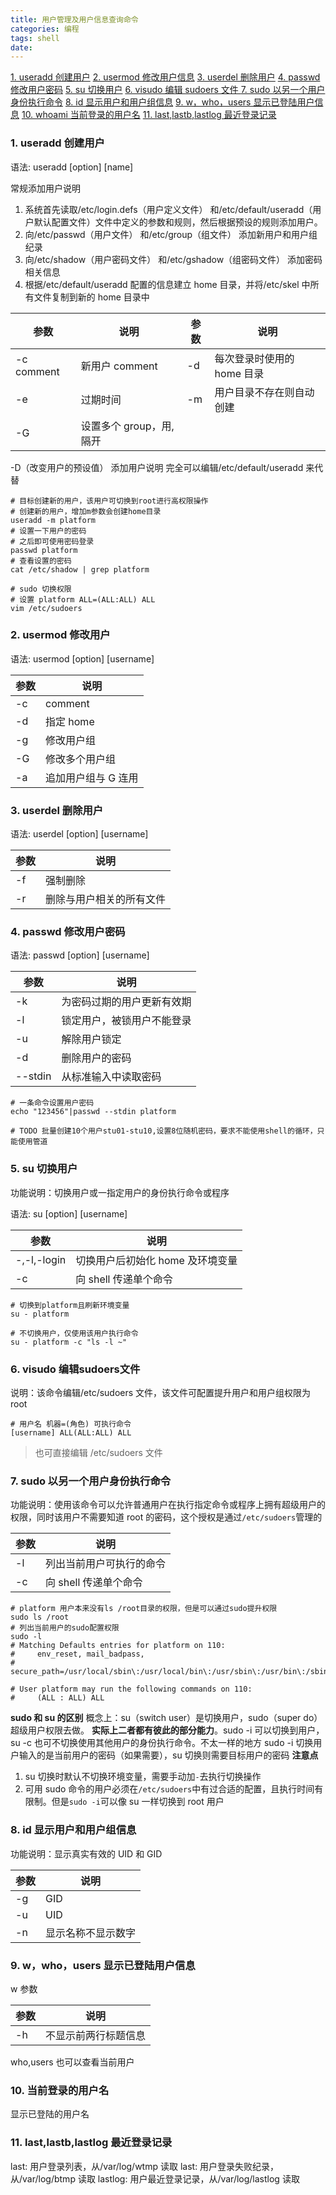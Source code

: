 ```yaml
---
title: 用户管理及用户信息查询命令
categories: 编程
tags: shell
date:
---
```


<a href="#useradd">1. useradd 创建用户</a>
<a href="#usermod">2. usermod 修改用户信息</a>
<a href="#userdel">3. userdel 删除用户</a>
<a href="#passwd">4. passwd 修改用户密码</a>
<a href="#su">5. su 切换用户</a>
<a href="#visudo">6. visudo 编辑 sudoers 文件 </a>
<a href="#sudo">7. sudo 以另一个用户身份执行命令</a>
<a href="#id">8. id 显示用户和用户组信息</a>
<a href="#w">9. w，who，users 显示已登陆用户信息</a>
<a href="#whoami">10. whoami 当前登录的用户名</a>
<a href="#last">11. last,lastb,lastlog 最近登录记录</a>

<h3 id="useradd">1. useradd 创建用户</h3>

语法: useradd [option] [name]

常规添加用户说明

1. 系统首先读取/etc/login.defs（用户定义文件） 和/etc/default/useradd（用户默认配置文件）文件中定义的参数和规则，然后根据预设的规则添加用户。
2. 向/etc/passwd（用户文件） 和/etc/group（组文件） 添加新用户和用户组纪录
3. 向/etc/shadow（用户密码文件） 和/etc/gshadow（组密码文件） 添加密码相关信息
4. 根据/etc/default/useradd 配置的信息建立 home 目录，并将/etc/skel 中所有文件复制到新的 home 目录中

| 参数       | 说明                    | 参数 | 说明                       |
| ---------- | ----------------------- | ---- | -------------------------- |
| -c comment | 新用户 comment          | -d   | 每次登录时使用的 home 目录 |
| -e         | 过期时间                | -m   | 用户目录不存在则自动创建   |
| -G         | 设置多个 group，用,隔开 |      |                            |

-D（改变用户的预设值） 添加用户说明
完全可以编辑/etc/default/useradd 来代替

```shell
# 目标创建新的用户，该用户可切换到root进行高权限操作
# 创建新的用户，增加m参数会创建home目录
useradd -m platform
# 设置一下用户的密码
# 之后即可使用密码登录
passwd platform
# 查看设置的密码
cat /etc/shadow | grep platform

# sudo 切换权限
# 设置 platform ALL=(ALL:ALL) ALL
vim /etc/sudoers
```

<h3 id="usermod">2. usermod 修改用户</h3>

语法: usermod [option] [username]

| 参数 | 说明                |
| ---- | ------------------- |
| -c   | comment             |
| -d   | 指定 home           |
| -g   | 修改用户组          |
| -G   | 修改多个用户组      |
| -a   | 追加用户组与 G 连用 |

<h3 id="userdel">3. userdel 删除用户</h3>

语法: userdel [option] [username]

| 参数 | 说明                     |
| ---- | ------------------------ |
| -f   | 强制删除                 |
| -r   | 删除与用户相关的所有文件 |

<h3 id="passwd">4. passwd 修改用户密码</h3>

语法: passwd [option] [username]

| 参数    | 说明                       |
| ------- | -------------------------- |
| -k      | 为密码过期的用户更新有效期 |
| -l      | 锁定用户，被锁用户不能登录 |
| -u      | 解除用户锁定               |
| -d      | 删除用户的密码             |
| --stdin | 从标准输入中读取密码       |

```shell
# 一条命令设置用户密码
echo "123456"|passwd --stdin platform

# TODO 批量创建10个用户stu01-stu10,设置8位随机密码，要求不能使用shell的循环，只能使用管道
```

<h3 id="su">5. su 切换用户</h3>

功能说明：切换用户或一指定用户的身份执行命令或程序

语法: su [option] [username]

| 参数        | 说明                             |
| ----------- | -------------------------------- |
| -,-l,-login | 切换用户后初始化 home 及环境变量 |
| -c          | 向 shell 传递单个命令            |

```shell
# 切换到platform且刷新环境变量
su - platform

# 不切换用户，仅使用该用户执行命令
su - platform -c "ls -l ~"
```

<h3 href="visudo">6. visudo 编辑sudoers文件 </h3>

说明：该命令编辑/etc/sudoers 文件，该文件可配置提升用户和用户组权限为 root

```shell
# 用户名 机器=(角色) 可执行命令
[username] ALL(ALL:ALL) ALL
```

> 也可直接编辑 /etc/sudoers 文件

<h3 id="sudo">7. sudo 以另一个用户身份执行命令</h3>

功能说明：使用该命令可以允许普通用户在执行指定命令或程序上拥有超级用户的权限，同时该用户不需要知道 root 的密码，这个授权是通过`/etc/sudoers`管理的

| 参数 | 说明                     |
| ---- | ------------------------ |
| -l   | 列出当前用户可执行的命令 |
| -c   | 向 shell 传递单个命令    |

```shell
# platform 用户本来没有ls /root目录的权限，但是可以通过sudo提升权限
sudo ls /root
# 列出当前用户的sudo配置权限
sudo -l
# Matching Defaults entries for platform on 110:
#     env_reset, mail_badpass,
#     secure_path=/usr/local/sbin\:/usr/local/bin\:/usr/sbin\:/usr/bin\:/sbin\:/bin

# User platform may run the following commands on 110:
#     (ALL : ALL) ALL
```

**sudo 和 su 的区别**
概念上：su（switch user）是切换用户，sudo（super do）超级用户权限去做。
**实际上二者都有彼此的部分能力**。sudo -i 可以切换到用户，su -c 也可不切换使用其他用户的身份执行命令。不太一样的地方 sudo -i 切换用户输入的是当前用户的密码（如果需要），su 切换则需要目标用户的密码
**注意点**

1. su 切换时默认不切换环境变量，需要手动加`-`去执行切换操作
2. 可用 sudo 命令的用户必须在`/etc/sudoers`中有过合适的配置，且执行时间有限制。但是`sudo -i`可以像 su 一样切换到 root 用户

<h3 id="id">8. id 显示用户和用户组信息</h3>

功能说明：显示真实有效的 UID 和 GID

| 参数 | 说明               |
| ---- | ------------------ |
| -g   | GID                |
| -u   | UID                |
| -n   | 显示名称不显示数字 |

<h3 id="w">9. w，who，users 显示已登陆用户信息</h3>

w 参数

| 参数 | 说明                 |
| ---- | -------------------- |
| -h   | 不显示前两行标题信息 |

who,users 也可以查看当前用户

<h3 id="whoami">10. 当前登录的用户名</h3>

显示已登陆的用户名

<h3 id="last">11. last,lastb,lastlog 最近登录记录</h3>

last: 用户登录列表，从/var/log/wtmp 读取
last: 用户登录失败纪录，从/var/log/btmp 读取
lastlog: 用户最近登录记录，从/var/log/lastlog 读取

